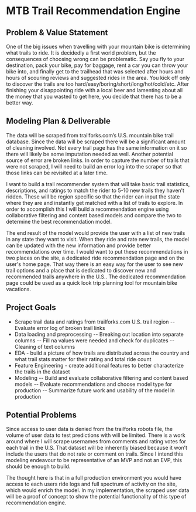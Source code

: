 # MTB Trail Recommendation Engine

## Problem & Value Statement

One of the big issues when travelling with your mountain bike is determining what trails to ride. It is decidedly a first world problem, but the consequences of choosing wrong can be problematic. Say you fly to your destination, pack your bike, pay for baggage, rent a car you can throw your bike into, and finally get to the trailhead that was selected after hours and hours of scouring reviews and suggested rides in the area. You kick off only to discover the trails are too hard/easy/boring/short/long/hot/cold/etc. After finishing your disappointing ride with a local beer and lamenting about all the money that you wasted to get here, you decide that there has to be a better way.

## Modeling Plan & Deliverable

The data will be scraped from trailforks.com’s U.S. mountain bike trail database. Since the data will be scraped there will be a significant amount of cleaning involved. Not every trail page has the same information on it so there will likely be some imputation needed as well. Another potential source of error are broken links. In order to capture the number of trails that were not scraped, I will need to build an error log into the scraper so that those links can be revisited at a later time.

I want to build a trail recommender system that will take basic trail statistics, descriptions, and ratings to match the rider to 5-10 new trails they haven’t ridden. These will be region specific so that the rider can input the state where they are and instantly get matched with a list of trails to explore. In order to accomplish this I will build a recommendation engine using collaborative filtering and content based models and compare the two to determine the best recommendation model.

The end result of the model would provide the user with a list of new trails in any state they want to visit. When they ride and rate new trails, the model can be updated with the new information and provide better recommendations over time. I would want to put these recommendations in two places on the site, a dedicated ride recommendation page and on the user's home page. That way there is an easy way for the user to see new trail options and a place that is dedicated to discover new and recommended trails anywhere in the U.S.. The dedicated recommendation page could be used as a quick look trip planning tool for mountain bike vacations.

## Project Goals

- Scrape trail data and ratings from trailforks.com U.S. trail region
-- Evaluate error log of broken trail links
- Data loading and preprocessing 
-- Breaking out location into separate columns
-- Fill na values were needed and check for duplicates
-- Cleaning of text columns
- EDA - build a picture of how trails are distributed across the country and what trail stats matter for their rating and total ride count
- Feature Engineering - create additional features to better characterize the trails in the dataset
- Modeling
-- Build and evaluate collaborative filtering and content based models
-- Evaluate recommendations and choose model type for production
-- Summarize future work and usability of the model in production

## Potential Problems

Since access to user data is denied from the trailforks robots file, the volume of user data to test predictions with will be limited. There is a work around where I will scrape usernames from comments and rating votes for each trail in the U.S. That dataset will be inherently biased because it won’t include the users that do not rate or comment on trails. Since I intend this modeling endeavour to be representative of an MVP and not an EVP, this should be enough to build.


The thought here is that in a full production environment you would have access to each users ride logs and full spectrum of activity on the site, which would enrich the model. In my implementation, the scraped user data will be a proof of concept to show the potential functionality of this type of recommendation engine.
